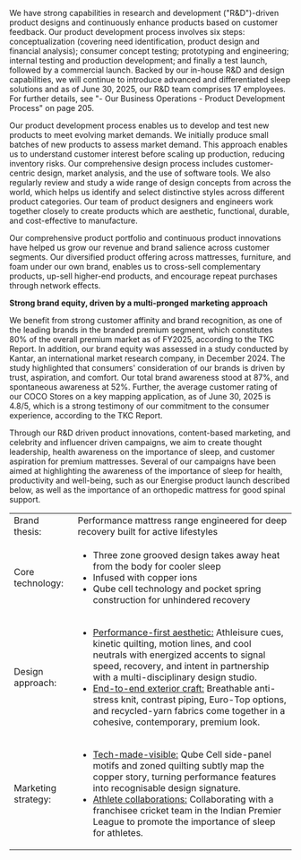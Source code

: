 We have strong capabilities in research and development ("R&D")-driven product designs and continuously enhance products based on customer feedback. Our product development process involves six steps: conceptualization (covering need identification, product design and financial analysis); consumer concept testing; prototyping and engineering; internal testing and production development; and finally a test launch, followed by a commercial launch. Backed by our in-house R&D and design capabilities, we will continue to introduce advanced and differentiated sleep solutions and as of June 30, 2025, our R&D team comprises 17 employees. For further details, see "- Our Business Operations - Product Development Process" on page 205.

Our product development process enables us to develop and test new products to meet evolving market demands. We initially produce small batches of new products to assess market demand. This approach enables us to understand customer interest before scaling up production, reducing inventory risks. Our comprehensive design process includes customer-centric design, market analysis, and the use of software tools. We also regularly review and study a wide range of design concepts from across the world, which helps us identify and select distinctive styles across different product categories. Our team of product designers and engineers work together closely to create products which are aesthetic, functional, durable, and cost-effective to manufacture.

Our comprehensive product portfolio and continuous product innovations have helped us grow our revenue and brand salience across customer segments. Our diversified product offering across mattresses, furniture, and foam under our own brand, enables us to cross-sell complementary products, up-sell higher-end products, and encourage repeat purchases through network effects.

**Strong brand equity, driven by a multi-pronged marketing approach**

We benefit from strong customer affinity and brand recognition, as one of the leading brands in the branded premium segment, which constitutes 80% of the overall premium market as of FY2025, according to the TKC Report. In addition, our brand equity was assessed in a study conducted by Kantar, an international market research company, in December 2024. The study highlighted that consumers' consideration of our brands is driven by trust, aspiration, and comfort. Our total brand awareness stood at 87%, and spontaneous awareness at 52%. Further, the average customer rating of our COCO Stores on a key mapping application, as of June 30, 2025 is 4.8/5, which is a strong testimony of our commitment to the consumer experience, according to the TKC Report.

Through our R&D driven product innovations, content-based marketing, and celebrity and influencer driven campaigns, we aim to create thought leadership, health awareness on the importance of sleep, and customer aspiration for premium mattresses. Several of our campaigns have been aimed at highlighting the awareness of the importance of sleep for health, productivity and well-being, such as our Energise product launch described below, as well as the importance of an orthopedic mattress for good spinal support.

<table><tr><td>Brand thesis:</td><td>Performance mattress range engineered for deep recovery built for active lifestyles</td></tr><tr><td>Core technology:</td><td><ul><li>Three zone grooved design takes away heat from the body for cooler sleep</li><li>Infused with copper ions</li><li>Qube cell technology and pocket spring construction for unhindered recovery</li></ul></td></tr><tr><td>Design approach:</td><td><ul><li><u>Performance-first aesthetic:</u> Athleisure cues, kinetic quilting, motion lines, and cool neutrals with energized accents to signal speed, recovery, and intent in partnership with a multi-disciplinary design studio.</li><li><u>End-to-end exterior craft:</u> Breathable anti-stress knit, contrast piping, Euro-Top options, and recycled-yarn fabrics come together in a cohesive, contemporary, premium look.</li></ul></td></tr><tr><td>Marketing strategy:</td><td><ul><li><u>Tech-made-visible:</u> Qube Cell side-panel motifs and zoned quilting subtly map the copper story, turning performance features into recognisable design signature.</li><li><u>Athlete collaborations:</u> Collaborating with a franchisee cricket team in the Indian Premier League to promote the importance of sleep for athletes.</li></ul></td></tr></table>